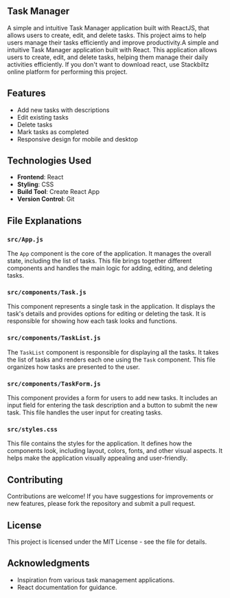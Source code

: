 ## Task Manager

A simple and intuitive Task Manager application built with ReactJS, that allows users to create, edit, and delete tasks. This project aims to help users manage their tasks efficiently and improve productivity.A simple and intuitive Task Manager application built with React. This application allows users to create, edit, and delete tasks, helping them manage their daily activities efficiently. If you don't want to download react, use Stackbiltz online platform for performing this project.

## Features

- Add new tasks with descriptions
- Edit existing tasks
- Delete tasks
- Mark tasks as completed
- Responsive design for mobile and desktop


## Technologies Used

- **Frontend**: React
- **Styling**: CSS 
- **Build Tool**: Create React App
- **Version Control**: Git


## File Explanations

### `src/App.js`

The `App` component is the core of the application. It manages the overall state, including the list of tasks. This file brings together different components and handles the main logic for adding, editing, and deleting tasks.

### `src/components/Task.js`

This component represents a single task in the application. It displays the task's details and provides options for editing or deleting the task. It is responsible for showing how each task looks and functions.

### `src/components/TaskList.js`

The `TaskList` component is responsible for displaying all the tasks. It takes the list of tasks and renders each one using the `Task` component. This file organizes how tasks are presented to the user.

### `src/components/TaskForm.js`

This component provides a form for users to add new tasks. It includes an input field for entering the task description and a button to submit the new task. This file handles the user input for creating tasks.

### `src/styles.css`

This file contains the styles for the application. It defines how the components look, including layout, colors, fonts, and other visual aspects. It helps make the application visually appealing and user-friendly.

## Contributing

Contributions are welcome! If you have suggestions for improvements or new features, please fork the repository and submit a pull request.

## License

This project is licensed under the MIT License - see the file for details.

## Acknowledgments

- Inspiration from various task management applications.
- React documentation for guidance.



